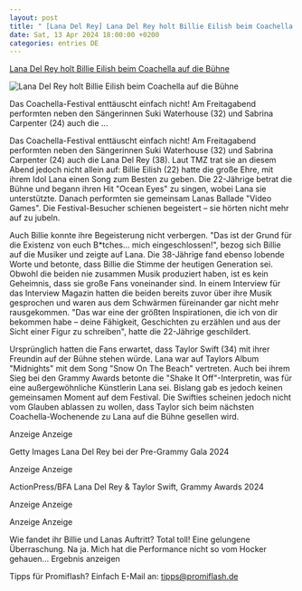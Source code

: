 ```yaml
---
layout: post
title: " [Lana Del Rey] Lana Del Rey holt Billie Eilish beim Coachella auf die Bühne"
date: Sat, 13 Apr 2024 18:00:00 +0200
categories: entries DE
---
```

[Lana Del Rey holt Billie Eilish beim Coachella auf die Bühne](https://www.promiflash.de/news/2024/04/14/lana-del-rey-holt-billie-eilish-beim-coachella-auf-die-buehne.html)

![Lana Del Rey holt Billie Eilish beim Coachella auf die Bühne](https://content4.promiflash.de/article-images/video_1080/collage-lana-del-rey-und-billie-eilish-2.jpg)

Das Coachella-Festival enttäuscht einfach nicht! Am Freitagabend performten neben den Sängerinnen Suki Waterhouse (32) und Sabrina Carpenter (24) auch die ...

Das Coachella-Festival enttäuscht einfach nicht! Am Freitagabend performten neben den Sängerinnen Suki Waterhouse (32) und Sabrina Carpenter (24) auch die Lana Del Rey (38). Laut TMZ trat sie an diesem Abend jedoch nicht allein auf: Billie Eilish (22) hatte die große Ehre, mit ihrem Idol Lana einen Song zum Besten zu geben. Die 22-Jährige betrat die Bühne und begann ihren Hit "Ocean Eyes" zu singen, wobei Lana sie unterstützte. Danach performten sie gemeinsam Lanas Ballade "Video Games". Die Festival-Besucher schienen begeistert – sie hörten nicht mehr auf zu jubeln.

Auch Billie konnte ihre Begeisterung nicht verbergen. "Das ist der Grund für die Existenz von euch B*tches... mich eingeschlossen!", bezog sich Billie auf die Musiker und zeigte auf Lana. Die 38-Jährige fand ebenso lobende Worte und betonte, dass Billie die Stimme der heutigen Generation sei. Obwohl die beiden nie zusammen Musik produziert haben, ist es kein Geheimnis, dass sie große Fans voneinander sind. In einem Interview für das Interview Magazin hatten die beiden bereits zuvor über ihre Musik gesprochen und waren aus dem Schwärmen füreinander gar nicht mehr rausgekommen. "Das war eine der größten Inspirationen, die ich von dir bekommen habe – deine Fähigkeit, Geschichten zu erzählen und aus der Sicht einer Figur zu schreiben", hatte die 22-Jährige geschildert.

Ursprünglich hatten die Fans erwartet, dass Taylor Swift (34) mit ihrer Freundin auf der Bühne stehen würde. Lana war auf Taylors Album "Midnights" mit dem Song "Snow On The Beach" vertreten. Auch bei ihrem Sieg bei den Grammy Awards betonte die "Shake It Off"-Interpretin, was für eine außergewöhnliche Künstlerin Lana sei. Bislang gab es jedoch keinen gemeinsamen Moment auf dem Festival. Die Swifties scheinen jedoch nicht vom Glauben ablassen zu wollen, dass Taylor sich beim nächsten Coachella-Wochenende zu Lana auf die Bühne gesellen wird.

Anzeige Anzeige

Getty Images Lana Del Rey bei der Pre-Grammy Gala 2024

Anzeige Anzeige

ActionPress/BFA Lana Del Rey & Taylor Swift, Grammy Awards 2024

Anzeige Anzeige

Anzeige Anzeige

Wie fandet ihr Billie und Lanas Auftritt? Total toll! Eine gelungene Überraschung. Na ja. Mich hat die Performance nicht so vom Hocker gehauen... Ergebnis anzeigen



Tipps für Promiflash? Einfach E-Mail an: tipps@promiflash.de

